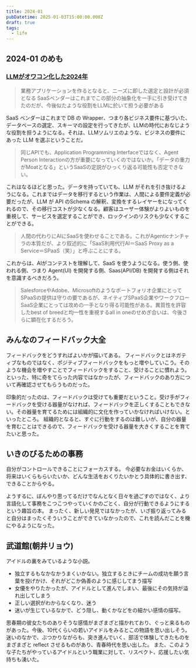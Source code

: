 ```yaml
---
title: 2024-01
pubDatetime: 2025-01-03T15:00:00.000Z
draft: true
tags:
  - life
---
```


## 2024-01 のめも

### [LLMがオワコン化した2024年](https://tamuramble.theletter.jp/posts/ad9c1d80-ca5d-11ef-b4a0-f10964fd8142)

> 業務アプリケーションを作るとなると、ニーズに即した選定と設計が必須となる
> SaaSベンダーはこれまでこの部分の抽象化を一手に引き受けてきたのだが、今後似たような役割をLLMに於いて担う必要がある

SaaS ベンダーはこれまで DB の Wrapper、つまり各ビジネス要件に基づいた、データベースの選定、スキーマの設定を行ってきたが、LLMの時代におなじような役割を担うようになる。それは、LLMソムリエのような、ビジネスの要件にあった LLM を選ぶということだ。

> 同じAPIでも、Application Programming Interfaceではなく、Agent Person Interactionの方が重要になっていくのではないか。「データの重力がMoatとなる」というSaaSの定説がひっくり返る可能性も否定できない。

これはなるほどと思った。データを持っていても、LLM がそれを引き抜けるようになる。これまではデータを移行するという作業は、人間による要件定義が必要だったが、LLM が API のSchema の解釈、変換をするレイヤーをになってくれるので、その移行コストが少なくなる。顧客はユーザー体験がよりよいものを重視して、サービスを選定することができ、ロックインのリスクも少なくすることができる。

> 人間の代わりにAIにSaaSを使わせることである。これがAgenticナンチャラの本質だが、より叙述的に「SaaS利用代行AI＝SaaS Proxy as a Service＝SPaaS（笑）」と呼ぶことにする。

これからは、AIがコンテストを理解して、SaaS を使うようになる。使う側、使われる側、つまり Agent(UI) を開発する側、Saas(API/DB) を開発する側はそれを意識するべきだろう。

> SalesforceやAdobe、Microsoftのようなポートフォリオ企業にとってSPaaSの提供は守りの要であるが、ネイティブSPaaS企業やワークフローSaaS企業にとっては攻めの一手となり得る可能性がある。異質性を許容したbest of breedと均一性を重視するall in oneのせめぎ合いは、今後さらに顕在化するだろう。

## みんなのフィードバック大全

フィードバックをどうすればよいかが描いてある。
フィードバックとはネガティブなものではなく、ポジティブフィードバックをもっと増やしていこう。そのような機会を増やすことでフィードバックをすること、受けることに慣れよう。
といった、特に奇をてらった内容ではなかったが、フィードバックのあり方について再確認させてもらうものだった。

印象的だったのは、フィードバックは受けても重要だということ。受け手がフィードバックを受ける器量がなければ、フィードバックを正しくすることもできない。その器量を育てるためには組織的に文化を作っていかなければいけない。といったところ。
組織的となると、すぐに行動をするのは難しいが、自分の器量を育むことはできるので、フィードバックを受ける器量を大きくすることを育てたいと思った。

## いきのびるための事務

自分がコントロールできることにフォーカスする。
今必要なお金はいくらか、将来はいくらもらいたいか、どんな生活をおくりたいかとう具体的に書き出す、できることからやる。

ようするに、ぼんやり思ってるだけでなんとなく日々を過ごすのではなく、より言語化して事務をこつこつやっていくかのごとく、自分が行動できるようにするという趣旨の本。
まったく、新しい発見ではなかったが、いざ振り返ってみると自分はまったくそういうことができていなかったので、これを読んだことを機にやるようになった。


## 武道館(朝井リョウ)

アイドルの裏をみているような小説。

- 独立するもなかなかうまくいかない。独立するときにチームの成功を願う言葉を投げかけ、それがどこか偽善のように感じしてまう描写
- 女優をやりたかったが、アイドルとして進んでしまい、最後にその気持が溢れ出してしまう
- 正しい選択がわからなくなり、迷う
- 迷いが生じているなかで、どう隠し、動くかなどをの細かい感情の描写。

思春期の彼女たちのありそうな感情がまざまざと描かれており、ぐっと来るものがあった。今後、10代くらいの若いアイドルをみるとこの物語を思い出しそう。
迷いのなかで、ぶつかりながらも、突き進んでいく、部活で体験してきたものをまざまざと reflect させるものがあり、青春時代を思い出した。
また、このような子たちがやっているアイドルという職業に対して、リスペクト、応援したい気持ちも湧いた。
